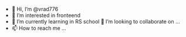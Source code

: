 - 👋 Hi, I’m @vrad776
- 👀 I’m interested in  fronteend 
- 🌱 I’m currently learning  in  RS school
 💞️ I’m looking to collaborate on ...
- 📫 How to reach me ...

<!---
vrad7765/vrad7765 is a ✨ special ✨ repository because its `README.md` (this file) appears on your GitHub profile.
You can click the Preview link to take a look at your changes.
--->
